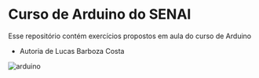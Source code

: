 # Curso de Arduino do SENAI
Esse repositório contém exercícios propostos em aula do curso de Arduino
- Autoria de Lucas Barboza Costa

![arduino](https://w0.peakpx.com/wallpaper/369/447/HD-wallpaper-arduino-uno-black-background-circuit-component-electronic-hardware-tech-technology.jpg)

